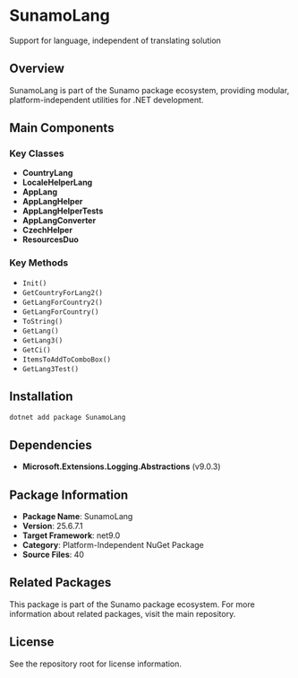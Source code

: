 # SunamoLang

Support for language, independent of translating solution

## Overview

SunamoLang is part of the Sunamo package ecosystem, providing modular, platform-independent utilities for .NET development.

## Main Components

### Key Classes

- **CountryLang**
- **LocaleHelperLang**
- **AppLang**
- **AppLangHelper**
- **AppLangHelperTests**
- **AppLangConverter**
- **CzechHelper**
- **ResourcesDuo**

### Key Methods

- `Init()`
- `GetCountryForLang2()`
- `GetLangForCountry2()`
- `GetLangForCountry()`
- `ToString()`
- `GetLang()`
- `GetLang3()`
- `GetCi()`
- `ItemsToAddToComboBox()`
- `GetLang3Test()`

## Installation

```bash
dotnet add package SunamoLang
```

## Dependencies

- **Microsoft.Extensions.Logging.Abstractions** (v9.0.3)

## Package Information

- **Package Name**: SunamoLang
- **Version**: 25.6.7.1
- **Target Framework**: net9.0
- **Category**: Platform-Independent NuGet Package
- **Source Files**: 40

## Related Packages

This package is part of the Sunamo package ecosystem. For more information about related packages, visit the main repository.

## License

See the repository root for license information.
